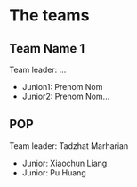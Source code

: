 # The teams 

## Team Name 1
Team leader: ...

* Junion1: Prenom Nom
* Junior2: Prenom Nom...

## POP
Team leader: Tadzhat Marharian

* Junior: Xiaochun Liang
* Junior: Pu Huang
